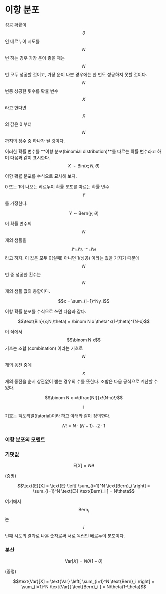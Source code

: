 # 이항 분포

성공 확률이 $$\theta$$ 인 베르누이 시도를 $$N$$ 번 하는 경우 가장 운이 좋을 때는 $$N$$ 번 모두 성공할 것이고, 가장 운이 나쁜 경우에는 한 번도 성공하지 못할 것이다. $$N$$ 번중 성공한 횟수를 확률 변수 $$X$$ 라고 한다면 $$X$$ 의 값은 0 부터 $$N$$ 까지의 정수 중 하나가 될 것이다.

이러한 확률 변수를 **이항 분포(binomial distribution)**를 따르는 확률 변수라고 하며 다음과 같이 표시한다.
$$X \sim \text{Bin}(x; N, \theta)$$

이항 확률 분포를 수식으로 묘사해 보자.

0 또는 1이 나오는 베르누이 확률 분포를 따르는 확률 변수 $$Y$$  를 가정한다.

$$Y \sim \text{Bern}(y; \theta)$$

이 확률 변수의 $$N$$ 개의 샘플을 $$y_1, y_2, \cdots, y_N$$ 라고 하자. 이 값은 모두 0(실패) 아니면 1(성공) 이라는 값을 가지기 때문에 $$N$$ 번 중 성공한 횟수는 $$N$$ 개의 샘플 값의 총합이다.

$$x = \sum_{i=1}^Ny_i$$

이항 확률 분포를 수식으로 쓰면 다음과 같다.

$$\text{Bin}(x;N,\theta) = \binom N x  \theta^x(1-\theta)^{N-x}$$  

이 식에서 $$\binom N x$$ 기호는 조합 (combination) 이라는 기호로 $$N$$ 개의 동전 중에 $$x$$ 개의 동전을 순서 상관없이 뽑는 경우의 수를 뜻한다. 조합은 다음 공식으로 계산할 수 있다.

$$\binom N x =\dfrac{N!}{x!(N-x)!}$$

$$!$$ 기호는 팩토리얼(fatorial)이라 하고 아래와 같이 정의한다.

$$N! = N\cdot (N-1) \cdots 2 \cdot 1$$



### 이항 분포의 모멘트

### 기댓값

$$\text{E}[X] = N\theta$$

(증명)

$$\text{E}[X] = \text{E} \left[ \sum_{i=1}^N \text{Bern}_i \right] = \sum_{i=1}^N  \text{E}[ \text{Bern}_i ] = N\theta$$

여기에서 $$ \text{Bern}_i $$ 는 $$ i $$ 번째 시도의 결과로 나온 숫자로써 서로 독립인 베르누이 분포이다.



### 분산

$$\text{Var}[X] = N\theta(1-\theta)$$

(증명)

$$\text{Var}[X] = \text{Var} \left[ \sum_{i=1}^N \text{Bern}_i \right] = \sum_{i=1}^N  \text{Var}[ \text{Bern}_i ] = N\theta(1-\theta)$$



